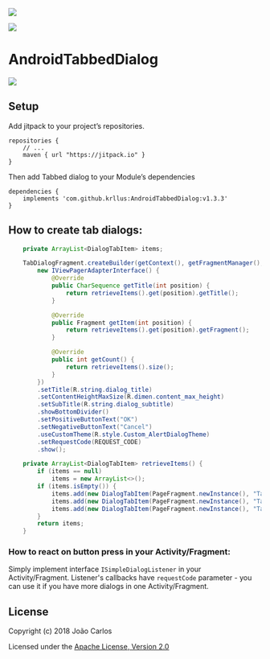 <a href="https://opensource.org/licenses/Apache-2.0" target="_blank"><img src="https://img.shields.io/badge/License-Apache_v2.0-blue.svg?style=flat"/></a>

[![](https://jitpack.io/v/krllus/AndroidTabbedDialog.svg)](https://jitpack.io/#krllus/AndroidTabbedDialog)

# AndroidTabbedDialog

![](https://raw.githubusercontent.com/krllus/AndroidTabbedDialog/master/screenshots/test.gif)

## Setup
Add jitpack to your project’s repositories.

```
repositories {
    // ...
    maven { url "https://jitpack.io" }
}
```

Then add Tabbed dialog to your Module’s dependencies

```
dependencies {
    implements 'com.github.krllus:AndroidTabbedDialog:v1.3.3'
}
```


## How to create tab dialogs:

```java
    private ArrayList<DialogTabItem> items;

    TabDialogFragment.createBuilder(getContext(), getFragmentManager(),
        new IViewPagerAdapterInterface() {
            @Override
            public CharSequence getTitle(int position) {
                return retrieveItems().get(position).getTitle();
            }

            @Override
            public Fragment getItem(int position) {
                return retrieveItems().get(position).getFragment();
            }

            @Override
            public int getCount() {
                return retrieveItems().size();
            }
        })
        .setTitle(R.string.dialog_title)
        .setContentHeightMaxSize(R.dimen.content_max_height)
        .setSubTitle(R.string.dialog_subtitle)
        .showBottomDivider()
        .setPositiveButtonText("OK")
        .setNegativeButtonText("Cancel")
        .useCustomTheme(R.style.Custom_AlertDialogTheme)
        .setRequestCode(REQUEST_CODE)
        .show();

    private ArrayList<DialogTabItem> retrieveItems() {
        if (items == null)
            items = new ArrayList<>();
        if (items.isEmpty()) {
            items.add(new DialogTabItem(PageFragment.newInstance(), "Tab 01"));
            items.add(new DialogTabItem(PageFragment.newInstance(), "Tab 02"));
            items.add(new DialogTabItem(PageFragment.newInstance(), "Tab 03"));
        }
        return items;
    }
```

### How to react on button press in your Activity/Fragment:
Simply implement interface `ISimpleDialogListener` in your Activity/Fragment. Listener's callbacks have `requestCode` parameter - you can use it if you have more dialogs in one Activity/Fragment.

## License
Copyright (c) 2018 João Carlos

Licensed under the [Apache License, Version 2.0](http://www.apache.org/licenses/LICENSE-2.0.html)
